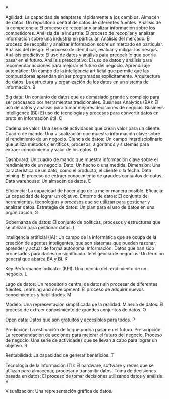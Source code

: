 A

Agilidad: La capacidad de adaptarse rápidamente a los cambios.
Almacén de datos: Un repositorio central de datos de diferentes fuentes.
Análisis de la competencia: El proceso de recopilar y analizar información sobre los competidores.
Análisis de la industria: El proceso de recopilar y analizar información sobre una industria en particular.
Análisis del mercado: El proceso de recopilar y analizar información sobre un mercado en particular.
Análisis del riesgo: El proceso de identificar, evaluar y mitigar los riesgos.
Análisis predictivo: El uso de datos y análisis para predecir lo que podría pasar en el futuro.
Análisis prescriptivo: El uso de datos y análisis para recomendar acciones para mejorar el futuro del negocio.
Aprendizaje automático: Un campo de la inteligencia artificial que permite que las computadoras aprendan sin ser programadas explícitamente.
Arquitectura de datos: La estructura y organización de los datos en un sistema de información.
B

Big data: Un conjunto de datos que es demasiado grande y complejo para ser procesado por herramientas tradicionales.
Business Analytics (BA): El uso de datos y análisis para tomar mejores decisiones de negocio.
Business Intelligence (BI): El uso de tecnologías y procesos para convertir datos en bruto en información útil.
C

Cadena de valor: Una serie de actividades que crean valor para un cliente.
Cuadro de mando: Una visualización que muestra información clave sobre el rendimiento de un negocio.
Ciencia de datos: Un campo interdisciplinario que utiliza métodos científicos, procesos, algoritmos y sistemas para extraer conocimiento y valor de los datos.
D

Dashboard: Un cuadro de mando que muestra información clave sobre el rendimiento de un negocio.
Dato: Un hecho o una medida.
Dimensión: Una característica de un dato, como el producto, el cliente o la fecha.
Data mining: El proceso de extraer conocimiento de grandes conjuntos de datos.
Data warehouse: Un almacén de datos.
E

Eficiencia: La capacidad de hacer algo de la mejor manera posible.
Eficacia: La capacidad de lograr un objetivo.
Entorno de datos: El conjunto de herramientas, tecnologías y procesos que se utilizan para gestionar y analizar datos.
Estrategia de datos: Un plan para el uso de datos en una organización.
G

Gobernanza de datos: El conjunto de políticas, procesos y estructuras que se utilizan para gestionar datos.
I

Inteligencia artificial (IA): Un campo de la informática que se ocupa de la creación de agentes inteligentes, que son sistemas que pueden razonar, aprender y actuar de forma autónoma.
Información: Datos que han sido procesados para darles un significado.
Inteligencia de negocios: Un término general que abarca BA y BI.
K

Key Performance Indicator (KPI): Una medida del rendimiento de un negocio.
L

Lago de datos: Un repositorio central de datos sin procesar de diferentes fuentes.
Learning and development: El proceso de adquirir nuevos conocimientos y habilidades.
M

Modelo: Una representación simplificada de la realidad.
Minería de datos: El proceso de extraer conocimiento de grandes conjuntos de datos.
O

Open data: Datos que son gratuitos y accesibles para todos.
P

Predicción: La estimación de lo que podría pasar en el futuro.
Prescripción: La recomendación de acciones para mejorar el futuro del negocio.
Proceso de negocio: Una serie de actividades que se llevan a cabo para lograr un objetivo.
R

Rentabilidad: La capacidad de generar beneficios.
T

Tecnología de la información (TI): El hardware, software y redes que se utilizan para almacenar, procesar y transmitir datos.
Toma de decisiones basada en datos: El proceso de tomar decisiones utilizando datos y análisis.
V

Visualización: Una representación gráfica de datos.